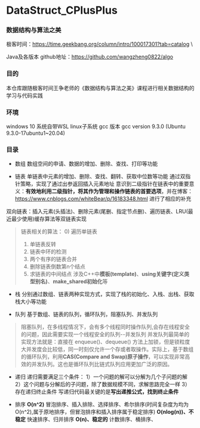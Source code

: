 # DataStruct_CPlusPlus

### 数据结构与算法之美

极客时间：https://time.geekbang.org/column/intro/100017301?tab=catalog \

Java及各版本 github地址：https://github.com/wangzheng0822/algo

### 目的
本仓库跟随极客时间王争老师的《数据结构与算法之美》课程进行相关数据结构的学习与代码实践

### 环境
windows 10 系统自带WSL linux子系统
gcc 版本 gcc version 9.3.0 (Ubuntu 9.3.0-17ubuntu1~20.04)

### 目录
* 数组
数组空间的申请、数据的增加、删除、查找、打印等功能

* 链表
单链表中元素的增加、删除、查找、翻转、获取中位数等功能
通过双指针策略，实现了通过出参返回插入元素地址
意识到二级指针在链表中的重要意义：**有效地利用二级指针，将其作为管理和操作链表的首要选项**，并在博客：https://www.cnblogs.com/whiteBear/p/16183348.html 进行了相应的补充

 双向链表：插入元素(头插法)、删除元素(尾删、指定节点删)、遍历链表、LRU(最近最少使用)缓存算法等双链表实现
>链表相关的算法：
>0) 遍历单链表
>1) 单链表反转
>2) 链表中环的检测
>3) 两个有序的链表合并
>4) 删除链表倒数第n个结点
>5) 求链表的中间结点
>涉及C++中**模板(template)**、**using关键字(定义类型别名)**、**make_shared初始化**等

* 栈
分别通过数组、链表两种实现方式，实现了栈的初始化、入栈、出栈、获取栈大小等功能

* 队列
基于数组、链表的队列，循环队列，阻塞队列、并发队列
> 阻塞队列，在多线程情况下，会有多个线程同时操作队列,会存在线程安全的问题，因此需要实现一个线程安全的队列--并发队列
> 并发队列最简单的实现方法就是：直接在 enqueue()、dequeue() 方法上加锁，但是锁粒度大并发度会比较低，同一时刻仅允许一个存或者取操作。实际上，基于数组的循环队列，利用**CAS(Compare and Swap)原子操作**，可以实现非常高效的并发队列。这也是循环队列比链式队列应用更加广泛的原因。

* 递归
递归需要满足三个条件：
1）一个问题的解可以分解为几个子问题的解
2）这个问题与分解后的子问题，除了数据规模不同，求解思路完全一样
3）存在递归终止条件
写递归代码最关键的是**写出递推公式，找到终止条件**

* 排序
**O(n^2)**
冒泡排序、插入排除、选择排序、希尔排序(时间复杂度为均为O(n^2),属于原地排序，但冒泡排序和插入排序属于稳定排序)
**O(nlog(n))、不稳定**
快速排序、归并排序
**O(n)、稳定的** 
计数排序、桶排序、